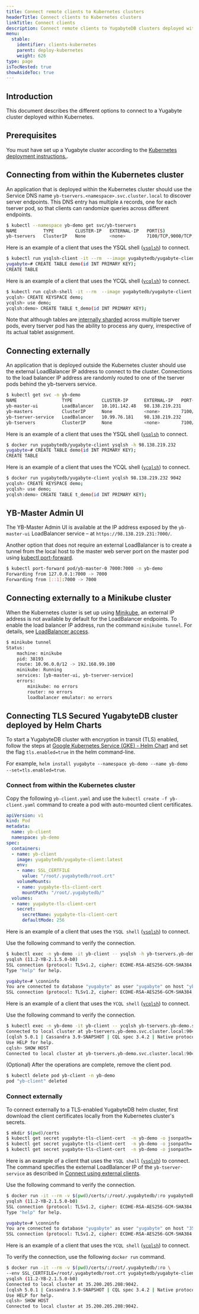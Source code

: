 ```yaml
---
title: Connect remote clients to Kubernetes clusters
headerTitle: Connect clients to Kubernetes clusters
linkTitle: Connect clients
description: Connect remote clients to YugabyteDB clusters deployed within Kubernetes.
menu:
  stable:
    identifier: clients-kubernetes
    parent: deploy-kubernetes
    weight: 626
type: page
isTocNested: true
showAsideToc: true
---
```


## Introduction

This document describes the different options to connect to a Yugabyte cluster deployed within Kubernetes.

## Prerequisites

You must have set up a Yugabyte cluster according to the [Kubernetes deployment instructions.](../../kubernetes).

## Connecting from within the Kubernetes cluster

An application that is deployed within the Kubernetes cluster should use the Service DNS name `yb-tservers.<namespace>.svc.cluster.local` to discover server endpoints. This DNS entry has multiple `A` records, one for each tserver pod, so that clients can randomize queries across different endpoints.

```sh
$ kubectl --namespace yb-demo get svc/yb-tservers
NAME          TYPE        CLUSTER-IP   EXTERNAL-IP   PORT(S)                                        AGE
yb-tservers   ClusterIP   None         <none>        7100/TCP,9000/TCP,6379/TCP,9042/TCP,5433/TCP   56m
```

Here is an example of a client that uses the YSQL shell ([`ysqlsh`](../../../admin/ysqlsh)) to connect.

```sh
$ kubectl run ysqlsh-client -it --rm  --image yugabytedb/yugabyte-client --command -- ysqlsh -h yb-tservers.yb-demo.svc.cluster.local
yugabyte=# CREATE TABLE demo(id INT PRIMARY KEY);
CREATE TABLE
```

Here is an example of a client that uses the YCQL shell ([`ycqlsh`](../../../admin/cqlsh)) to connect.

```sh
$ kubectl run cqlsh-shell -it --rm  --image yugabytedb/yugabyte-client --command -- cqlsh yb-tservers.yb-demo.svc.cluster.local 9042
ycqlsh> CREATE KEYSPACE demo;
ycqlsh> use demo;
ycqlsh:demo> CREATE TABLE t_demo(id INT PRIMARY KEY);
```

Note that although tables are [internally sharded](../../../architecture/concepts/yb-tserver/) across multiple tserver pods, every tserver pod has the ability to process any query, irrespective of its actual tablet assignment.

## Connecting externally

An application that is deployed outside the Kubernetes cluster should use the external LoadBalancer IP address to connect to the cluster. Connections to the load balancer IP address are randomly routed to one of the tserver pods behind the yb-tservers service.

```sh
$ kubectl get svc -n yb-demo
NAME                 TYPE           CLUSTER-IP      EXTERNAL-IP   PORT(S)                                        AGE
yb-master-ui         LoadBalancer   10.101.142.48   98.138.219.231     7000:32168/TCP                                 43h
yb-masters           ClusterIP      None            <none>        7100/TCP,7000/TCP                              43h
yb-tserver-service   LoadBalancer   10.99.76.181    98.138.219.232     6379:30141/TCP,9042:31059/TCP,5433:30577/TCP   43h
yb-tservers          ClusterIP      None            <none>        7100/TCP,9000/TCP,6379/TCP,9042/TCP,5433/TCP   43h
```

Here is an example of a client that uses the YSQL shell ([`ysqlsh`](../../../admin/ysqlsh) to connect.

```sh
$ docker run yugabytedb/yugabyte-client ysqlsh -h 98.138.219.232
yugabyte=# CREATE TABLE demo(id INT PRIMARY KEY);
CREATE TABLE
```

Here is an example of a client that uses the YCQL shell ([`ycqlsh`](../../../admin/cqlsh)) to connect.

```sh
$ docker run yugabytedb/yugabyte-client ycqlsh 98.138.219.232 9042
ycqlsh> CREATE KEYSPACE demo;
ycqlsh> use demo;
ycqlsh:demo> CREATE TABLE t_demo(id INT PRIMARY KEY);
```

## YB-Master Admin UI

The YB-Master Admin UI is available at the IP address exposed by the `yb-master-ui` LoadBalancer service – at `https://98.138.219.231:7000/`.

Another option that does not require an external LoadBalancer is to create a tunnel from the local host to the master web server port on the master pod using [kubectl port-forward](https://kubernetes.io/docs/tasks/access-application-cluster/port-forward-access-application-cluster/).

```sh
$ kubectl port-forward pod/yb-master-0 7000:7000 -n yb-demo
Forwarding from 127.0.0.1:7000 -> 7000
Forwarding from [::1]:7000 -> 7000
```

## Connecting externally to a Minikube cluster

When the Kubernetes cluster is set up using [Minikube](https://kubernetes.io/docs/setup/learning-environment/minikube/), an external IP address is not available by default for the LoadBalancer endpoints. To enable the load balancer IP address, run the command `minikube tunnel`. For details, see [LoadBalancer access](https://minikube.sigs.k8s.io/docs/handbook/accessing/#loadbalancer-access).

```sh
$ minikube tunnel
Status:
    machine: minikube
    pid: 38193
    route: 10.96.0.0/12 -> 192.168.99.100
    minikube: Running
    services: [yb-master-ui, yb-tserver-service]
    errors:
        minikube: no errors
        router: no errors
        loadbalancer emulator: no errors
```

## Connecting TLS Secured YugabyteDB cluster deployed by Helm Charts

To start a YugabyteDB cluster with encryption in transit (TLS) enabled, follow the steps at [Google Kubernetes Service (GKE) - Helm Chart](/latest/deploy/kubernetes/single-zone/gke/helm-chart/) and set the flag `tls.enabled=true` in the helm command-line.

For example, `helm install yugabyte --namespace yb-demo --name yb-demo --set=tls.enabled=true`.

### Connect from within the Kubernetes cluster

Copy the following `yb-client.yaml` and use the `kubectl create -f yb-client.yaml` command to create a pod with auto-mounted client certificates.

```yaml
apiVersion: v1
kind: Pod
metadata:
  name: yb-client
  namespace: yb-demo
spec:
  containers:
  - name: yb-client
    image: yugabytedb/yugabyte-client:latest
    env:
    - name: SSL_CERTFILE
      value: "/root/.yugabytedb/root.crt"
    volumeMounts:
    - name: yugabyte-tls-client-cert
      mountPath: "/root/.yugabytedb/"
  volumes:
  - name: yugabyte-tls-client-cert
    secret:
      secretName: yugabyte-tls-client-cert
      defaultMode: 256
```

Here is an example of a client that uses the `YSQL shell` ([`ysqlsh`](../../../admin/ysqlsh)) to connect.

Use the following command to verify the connection.

```sh
$ kubectl exec -n yb-demo -it yb-client -- ysqlsh -h yb-tservers.yb-demo.svc.cluster.local "sslmode=require"
ysqlsh (11.2-YB-2.1.5.0-b0)
SSL connection (protocol: TLSv1.2, cipher: ECDHE-RSA-AES256-GCM-SHA384, bits: 256, compression: off)
Type "help" for help.

yugabyte=# \conninfo
You are connected to database "yugabyte" as user "yugabyte" on host "yb-tservers.yb-demo.svc.cluster.local" at port "5433".
SSL connection (protocol: TLSv1.2, cipher: ECDHE-RSA-AES256-GCM-SHA384, bits: 256, compression: off)
```

Here is an example of a client that uses the `YCQL shell` ([`ycqlsh`](../../../admin/cqlsh)) to connect.

Use the following command to verify the connection.

```sh
$ kubectl exec -n yb-demo -it yb-client -- ycqlsh yb-tservers.yb-demo.svc.cluster.local 9042 --ssl
Connected to local cluster at yb-tservers.yb-demo.svc.cluster.local:9042.
[cqlsh 5.0.1 | Cassandra 3.9-SNAPSHOT | CQL spec 3.4.2 | Native protocol v4]
Use HELP for help.
cqlsh> SHOW HOST
Connected to local cluster at yb-tservers.yb-demo.svc.cluster.local:9042.
```

(Optional) After the operations are complete, remove the client pod. 

```sh
$ kubectl delete pod yb-client -n yb-demo
pod "yb-client" deleted
```

### Connect externally

To connect externally to a TLS-enabled YugabyteDB helm cluster, first download the client certificates locally from the Kubernetes cluster's secrets.

```sh
$ mkdir $(pwd)/certs
$ kubectl get secret yugabyte-tls-client-cert  -n yb-demo -o jsonpath='{.data.root\.crt}' | base64 --decode > $(pwd)/certs/root.crt
$ kubectl get secret yugabyte-tls-client-cert  -n yb-demo -o jsonpath='{.data.yugabytedb\.crt}' | base64 --decode > $(pwd)/certs/yugabytedb.crt
$ kubectl get secret yugabyte-tls-client-cert  -n yb-demo -o jsonpath='{.data.yugabytedb\.key}' | base64 --decode > $(pwd)/certs/yugabytedb.key
```

Here is an example of a client that uses the `YSQL shell` ([`ysqlsh`](../../../admin/ysqlsh)) to connect. The command specifies the external LoadBalancer IP of the `yb-tserver-service` as described in [Connect using external clients](../single-zone/oss/helm-chart/#connect-using-external-clients). 

Use the following command to verify the connection.

```sh
$ docker run -it --rm -v $(pwd)/certs/:/root/.yugabytedb/:ro yugabytedb/yugabyte-client:latest ysqlsh -h <External_Cluster_IP> "sslmode=require"
ysqlsh (11.2-YB-2.1.5.0-b0)
SSL connection (protocol: TLSv1.2, cipher: ECDHE-RSA-AES256-GCM-SHA384, bits: 256, compression: off)
Type "help" for help.

yugabyte=# \conninfo
You are connected to database "yugabyte" as user "yugabyte" on host "35.200.205.208" at port "5433".
SSL connection (protocol: TLSv1.2, cipher: ECDHE-RSA-AES256-GCM-SHA384, bits: 256, compression: off)
```

Here is an example of a client that uses the `YCQL shell` ([`ycqlsh`](../../../admin/cqlsh)) to connect.

To verify the connection, use the following `docker run` command.

```sh
$ docker run -it --rm -v $(pwd)/certs/:/root/.yugabytedb/:ro \
--env SSL_CERTFILE=/root/.yugabytedb/root.crt yugabytedb/yugabyte-client:latest ycqlsh <External_Cluster_IP> 9042 --ssl
ysqlsh (11.2-YB-2.1.5.0-b0)
Connected to local cluster at 35.200.205.208:9042.
[cqlsh 5.0.1 | Cassandra 3.9-SNAPSHOT | CQL spec 3.4.2 | Native protocol v4]
Use HELP for help.
cqlsh> SHOW HOST
Connected to local cluster at 35.200.205.208:9042.
```
